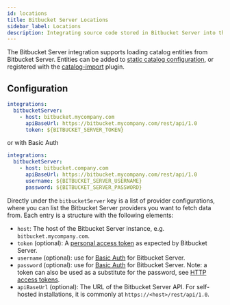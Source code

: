 ```yaml
---
id: locations
title: Bitbucket Server Locations
sidebar_label: Locations
description: Integrating source code stored in Bitbucket Server into the Backstage catalog
---
```


The Bitbucket Server integration supports loading catalog entities from Bitbucket Server.
Entities can be added to
[static catalog configuration](../../features/software-catalog/configuration.md),
or registered with the
[catalog-import](https://github.com/backstage/backstage/tree/master/plugins/catalog-import)
plugin.

## Configuration

```yaml
integrations:
  bitbucketServer:
    - host: bitbucket.mycompany.com
      apiBaseUrl: https://bitbucket.mycompany.com/rest/api/1.0
      token: ${BITBUCKET_SERVER_TOKEN}
```

or with Basic Auth

```yaml
integrations:
  bitbucketServer:
    - host: bitbucket.company.com
      apiBaseUrl: https://bitbucket.mycompany.com/rest/api/1.0
      username: ${BITBUCKET_SERVER_USERNAME}
      password: ${BITBUCKET_SERVER_PASSWORD}
```

Directly under the `bitbucketServer` key is a list of provider configurations, where
you can list the Bitbucket Server providers you want to fetch data from. Each entry is
a structure with the following elements:

- `host`: The host of the Bitbucket Server instance, e.g. `bitbucket.mycompany.com`.
- `token` (optional):
  A [personal access token](https://confluence.atlassian.com/bitbucketserver/personal-access-tokens-939515499.html)
  as expected by Bitbucket Server.
- `username` (optional):
  use for [Basic Auth](https://developer.atlassian.com/server/bitbucket/how-tos/command-line-rest/#authentication) for Bitbucket Server.
- `password` (optional):
  use for [Basic Auth](https://developer.atlassian.com/server/bitbucket/how-tos/command-line-rest/#authentication) for Bitbucket Server.
  Note: a token can also be used as a substitute for the password, see [HTTP access tokens](https://confluence.atlassian.com/bitbucketserver/personal-access-tokens-939515499.html).
- `apiBaseUrl` (optional): The URL of the Bitbucket Server API. For self-hosted
  installations, it is commonly at `https://<host>/rest/api/1.0`.
